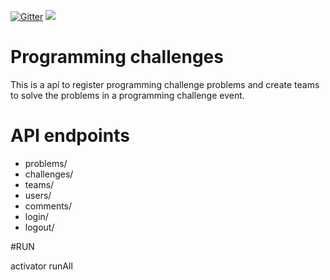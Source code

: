 [![Gitter](https://img.shields.io/gitter/room/gitterHQ/gitter.svg)](https://gitter.im/lagom/lagom?utm_source=badge&utm_medium=badge&utm_campaign=pr-badge&utm_content=badge) [<img src="https://img.shields.io/travis/lagom/activator-lagom-java.svg"/>](https://travis-ci.org/lagom/activator-lagom-java)

# Programming challenges
This is a apí to register programming challenge problems and create teams to solve the problems in a programming challenge event.

# API endpoints
* problems/
* challenges/
* teams/
* users/
* comments/
* login/
* logout/


#RUN

activator
runAll
